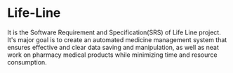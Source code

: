 # Life-Line
It is the Software Requirement and Specification(SRS) of Life Line project. It's major goal is to create an automated medicine management system that ensures effective and clear data saving and manipulation, as well as neat work on pharmacy medical products while minimizing time and resource consumption.
